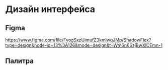 # Дизайн интерфейса
## Figma
https://www.figma.com/file/FyogSxzUimufZ3kmlwqJMp/ShadowFlex?type=design&node-id=13%3A126&mode=design&t=Wm6n66zjBwXlCEmn-1
## Палитра

